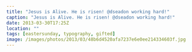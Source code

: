 ```yaml
---
title: "Jesus is Alive. He is risen! @dseadon working hard!"
caption: "Jesus is Alive. He is risen! @dseadon working hard!"
date: 2013-03-30T17:25Z
location: ""
tags: [eastersunday, typography, gifted]
image: /images/photos/2013/03/48b6d4520afa7237e6e0ee214334603f.jpg
---
```

